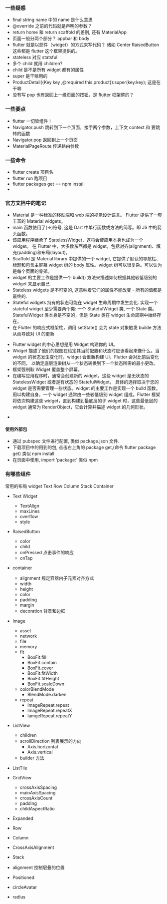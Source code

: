### 一些疑惑

- final string name 中的 name 是什么意思
- @override 之前的代码就是声明的参数？
- return home 和 return scaffold 的差别, 还有 MaterialApp
- 页面一般分两个部分？ appbar 和 body
- flutter 就是以部件（widget）的方式来写代码？
  诸如 Center RaisedButton 这些都是 flutter 这个框架提供的。
- stateless 对应 statsful
- 多个 child 就用 children?
- child 是不是所有 widget 都有的属性
- super 是干嘛用的
- ProductDetail({Key key ,@required this.product}):super(key:key);
  这是在干嘛
- 没有写 pop 也有返回上一级页面的按钮，是 flutter 框架整的？

### 一些要点

- flutter 一切皆组件！
- Navigator.push 跳转到下一个页面，接手两个参数，上下文 context 和 要跳转的函数
- Navigator.pop 返回到上一个页面
- MaterialPageRoute 传递路由参数

### 一些命令

- flutter create 项目名
- flutter run 跑项目
- flutter packages get == npm install
-

### 官方文档中的笔记

- Material 是一种标准的移动端和 web 端的视觉设计语言。 Flutter 提供了一套丰富的 Material widgets。
- main 函数使用了(=>)符号, 这是 Dart 中单行函数或方法的简写。即 JS 中的箭头函数。
- 该应用程序继承了 StatelessWidget，这将会使应用本身也成为一个 widget。 在 Flutter 中，大多数东西都是 widget，包括对齐(alignment)、填充(padding)和布局(layout)。
- Scaffold 是 Material library 中提供的一个 widget, 它提供了默认的导航栏、标题和包含主屏幕 widget 树的 body 属性。widget 树可以很复杂。可以认为是每个页面的骨架。
- widget 的主要工作是提供一个 build() 方法来描述如何根据其他较低级别的 widget 来显示自己.
- Stateless widgets 是不可变的, 这意味着它们的属性不能改变 - 所有的值都是最终的.
- Stateful widgets 持有的状态可能在 widget 生命周期中发生变化. 实现一个 stateful widget 至少需要两个类: 一个 StatefulWidget 类, 一个 State 类。StatefulWidget 类本身是不变的，但是 State 类在 widget 生命周期中始终存在。
- 在 Flutter 的响应式框架柱，调用 setState() 会为 state 对象触发 builde 方法 从而导致对 UI 的更新

* Flutter widget 的中心思想是用 Widget 构建你的 UI。
* Widget 描述了他们的视图在给定其当前配置和状态时应该看起来像什么。当 widget 的状态发生变化时，widget 会重新构建 UI，Flutter 会对比前后变化的不同， 以确定底层渲染树从一个状态转换到下一个状态所需的最小更改。
* 框架强制耿 Widget 覆盖整个屏幕。
* 在编写应用程序时，通常会创建新的 widget，这些 widget 是无状态的 StatelessWidget 或者是有状态的 StatefulWidget， 具体的选择取决于您的 widget 是否需要管理一些状态。widget 的主要工作是实现一个 build 函数，用以构建自身。一个 widget 通常由一些较低级别 widget 组成。Flutter 框架将依次构建这些 widget，直到构建到最底层的子 widget 时，这些最低层的 widget 通常为 RenderObject，它会计算并描述 widget 的几何形状。

-

#### 使用外部包

- 通过 pubspec 文件进行配置, 类似 package.json 文件.
- 下载项目中的用到的包, 点击右上角的 package get,(命令 flutter package get) 类似 npm install
- 在页面中使用, import 'package:'
  类似 npm

### 有哪些组件

常用的布局 widget
Text Row Column Stack Container

- Text Widget

  - TextAlign
  - maxLines
  - overflow
  - style

- RaisedButton

  - color
  - child
  - onPressed 点击事件的响应
  - onTap

- container

  - alignment 规定容器内子元素对齐方式
  - width
  - height
  - color
  - padding
  - margin
  - decoration 背景和边框

- Image

  - asset
  - network
  - file
  - memory
  - fit
    - BoxFit.fill
    - BoxFit.contain
    - BoxFit.cover
    - BoxFit.fitWidth
    - BoxFit.fitHeight
    - BoxFit.scaleDown
  - colorBlendMode
    - BlendMode.darken
  - repeat
    - ImageRepeat.repeat
    - ImageRepeat.repeatX
    - IamgeRepeat.repeatY

- ListView

  - children
  - scrollDirection 列表展示的方向
    - Axis.horizontal
    - Axis.vertical
  - builder 方法

- ListTile

- GridView

  - crossAxisSpacing
  - mainAxisSpacing
  - crossAxisCount
  - padding
  - childAspectRatio

- Expanded

- Row

- Column
- CrossAxisAlignment

- Stack
- alignment 控制层叠的位置

- Positioned
- circleAvatar
- radius
